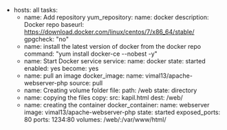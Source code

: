 -  hosts: all
   tasks:
      - name: Add repository
        yum_repository:
            name: docker
            description: Docker repo
            baseurl: https://download.docker.com/linux/centos/7/x86_64/stable/
            gpgcheck: "no"
      - name: install the latest version of docker from the docker repo
        command: "yum install docker-ce --nobest -y"
      - name: Start Docker service
        service:
            name: docker
            state: started
            enabled: yes
        become: yes
      - name: pull an image
        docker_image:
            name: vimal13/apache-webserver-php
            source: pull
      - name: Creating volume folder
        file:
            path: /web
            state: directory
      - name: copying the files
        copy:
            src: kapil.html
            dest: /web/
      - name: creating the container
        docker_container:
            name: webserver
            image: vimal13/apache-webserver-php
            state: started
            exposed_ports: 80
            ports: 1234:80
            volumes: /web/:/var/www/html/
      
        
